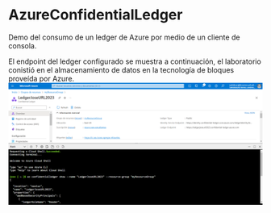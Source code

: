 # AzureConfidentialLedger
Demo del consumo de un ledger de Azure por medio de un cliente de consola.

El endpoint del ledger configurado se muestra a continuación, el laboratorio conistió en el almacenamiento de datos en la tecnología de bloques proveída por Azure.
![alt text](https://github.com/josedeleon2017/AzureConfidentialLedger/blob/main/ledger.png)
